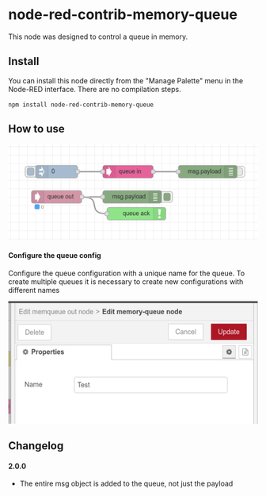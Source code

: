 # node-red-contrib-memory-queue

This node was designed to control a queue in memory.

Install
-----------
You can install this node directly from the "Manage Palette" menu in the Node-RED interface. There are no compilation steps.

```
npm install node-red-contrib-memory-queue
```

How to use
-----------
![Example Flow](/example/flow_example.png)

#### Configure the queue config
Configure the queue configuration with a unique name for the queue. To create multiple queues it is necessary to create new configurations with different names

![Example Configure](/example/config_example.png)

Changelog
-----------

#### 2.0.0
* The entire msg object is added to the queue, not just the payload
